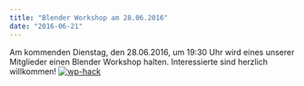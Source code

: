 ```yaml
---
title: "Blender Workshop am 28.06.2016"
date: "2016-06-21"
---
```


Am kommenden Dienstag, den 28.06.2016, um 19:30 Uhr wird eines unserer Mitglieder einen Blender Workshop halten. Interessierte sind herzlich willkommen! [![wp-hack](https://hackzogtum-coburg.de/wp-content/uploads/2016/06/wp-hack-300x169.jpg)](https://hackzogtum-coburg.de/wp-content/uploads/2016/06/wp-hack.bmp)
